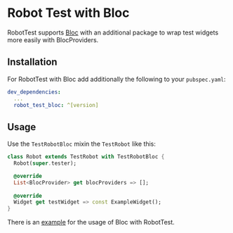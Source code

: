 # Robot Test with Bloc

RobotTest supports [Bloc](https://pub.dev/packages/bloc) with an additional package to wrap test widgets more easily with BlocProviders.

## Installation

For RobotTest with Bloc add additionally the following to your `pubspec.yaml`:

```yaml
dev_dependencies:
  ...
  robot_test_bloc: ^[version]
```

## Usage

Use the `TestRobotBloc` mixin the `TestRobot` like this:

```dart
class Robot extends TestRobot with TestRobotBloc {
  Robot(super.tester);

  @override
  List<BlocProvider> get blocProviders => [];
  
  @override
  Widget get testWidget => const ExampleWidget();
}
```

There is an [example]([https://](https://github.com/DFelten/robot_test/tree/main/examples/robot_test_with_bloc)) for the usage of Bloc with RobotTest.
